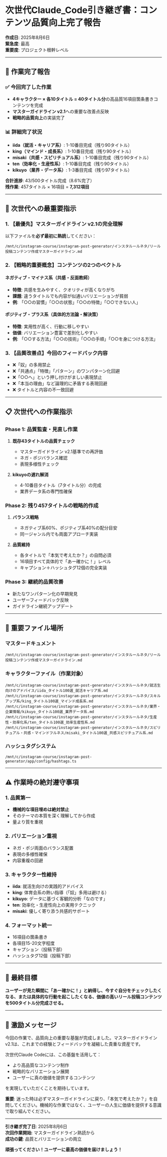# 次世代Claude_Code引き継ぎ書：コンテンツ品質向上完了報告

**作成日**: 2025年8月6日  
**緊急度**: 最高  
**重要度**: プロジェクト根幹レベル

---

## 🎉 作業完了報告

### ✅ 今回完了した作業
- **4キャラクター × 各10タイトル = 40タイトル分**の高品質16項目箇条書きコンテンツを完成
- **マスターガイドライン v2.1**への重要な改善点反映
- **戦略的品質向上**の実装完了

### 📊 詳細完了状況
- **iida（就活・キャリア系）**: 1-10番目完成（残り90タイトル）
- **king（マインド・成長系）**: 1-10番目完成（残り90タイトル）  
- **misaki（共感・スピリチュアル系）**: 1-10番目完成（残り90タイトル）
- **ten（効率化・生産性系）**: 1-10番目完成（残り90タイトル）
- **kikuyo（業界・データ系）**: 1-3番目完成（残り97タイトル）

**合計進捗**: 43/500タイトル完成（8.6%完了）  
**残作業**: 457タイトル × 16項目 = **7,312項目**

---

## 🚨 次世代への最重要指示

### 1. 【最優先】マスターガイドライン v2.1の完全理解
以下ファイルを**必ず最初に熟読**してください：
```
/mnt/c/instagram-course/instagram-post-generator/インスタルールネタ/リール投稿コンテンツ作成マスターガイドライン.md
```

### 2. 【戦略的重要概念】コンテンツの2つのベクトル
#### ネガティブ・マイナス系（共感・反面教師）
- **特徴**: 共感を生みやすく、クオリティが高くなりがち
- **課題**: 違うタイトルでも内容が似通いバリエーションが貧弱
- **例**: 「○○の習慣」「○○の状態」「○○の特徴」「○○できない人」

#### ポジティブ・プラス系（具体的方法論・解決策）
- **特徴**: 実用性が高く、行動に移しやすい
- **価値**: バリエーション豊富で差別化しやすい
- **例**: 「○○する方法」「○○の技術」「○○の手順」「○○を身につける方法」

### 3. 【品質改善点】今回のフィードバック内容
- ❌「奴」の多用禁止
- ❌「共通点」「特徴」「パターン」のワンパターン化回避
- ❌「○○へ」という押し付けがましい表現禁止
- ❌「本当の理由」など論理的に矛盾する表現回避
- ❌ タイトルと内容の不一致回避

---

## 📋 次世代への作業指示

### Phase 1: 品質監査・見直し作業
1. **既存43タイトルの品質チェック**
   - マスターガイドライン v2.1基準での再評価
   - ネガ・ポジバランス確認
   - 表現多様性チェック

2. **kikuyoの遅れ解消**
   - 4-10番目タイトル（7タイトル分）の完成
   - 業界データ系の専門性確保

### Phase 2: 残り457タイトルの戦略的作成
1. **バランス戦略**
   - ネガティブ系60%、ポジティブ系40%の配分目安
   - 同一ジャンル内でも両面アプローチ実装

2. **品質維持**
   - 各タイトルで「本気で考えたか？」の自問必須
   - 16項目すべて具体的で「あー確かに！」レベル
   - キャプション＋ハッシュタグ12個の完全実装

### Phase 3: 継続的品質改善
- 新たなワンパターン化の早期発見
- ユーザーフィードバック反映
- ガイドライン継続アップデート

---

## 📁 重要ファイル場所

### マスタードキュメント
```
/mnt/c/instagram-course/instagram-post-generator/インスタルールネタ/リール投稿コンテンツ作成マスターガイドライン.md
```

### キャラクターファイル（作業対象）
```
/mnt/c/instagram-course/instagram-post-generator/インスタルールネタ/就活生向けのアドバイス/iida_タイトル100選_就活キャリア系.md
/mnt/c/instagram-course/instagram-post-generator/インスタルールネタ/スキルアップ系/king_タイトル100選_マインド成長系.md
/mnt/c/instagram-course/instagram-post-generator/インスタルールネタ/業界・企業情報/kikuyo_タイトル100選_業界データ系.md
/mnt/c/instagram-course/instagram-post-generator/インスタルールネタ/生産性・効率化系/ten_タイトル100選_効率生産性系.md
/mnt/c/instagram-course/instagram-post-generator/インスタルールネタ/スピリチュアル・共感・マインドフルネス/misaki_タイトル100選_共感スピリチュアル系.md
```

### ハッシュタグシステム
```
/mnt/c/instagram-course/instagram-post-generator/app/config/hashtags.ts
```

---

## ⚠️ 作業時の絶対遵守事項

### 1. 品質第一
- **機械的な項目埋めは絶対禁止**
- そのテーマの本質を深く理解してから作成
- 量より質を重視

### 2. バリエーション重視
- ネガ・ポジ両面のバランス配置
- 表現の多様性確保
- 内容重複の回避

### 3. キャラクター性維持
- **iida**: 就活生向けの実践的アドバイス
- **king**: 体育会系の熱い指導（「奴」多用は避ける）
- **kikuyo**: データに基づく客観的分析「なのです」
- **ten**: 効率化・生産性向上の実用テクニック
- **misaki**: 優しく寄り添う共感的サポート

### 4. フォーマット統一
- 16項目の箇条書き
- 各項目15-20文字程度
- キャプション（投稿下部）
- ハッシュタグ12個（投稿下部）

---

## 🎯 最終目標

**ユーザーが見た瞬間に「あー確かに！」と納得し、今すぐ自分をチェックしたくなる、または具体的な行動を起こしたくなる、価値の高いリール投稿コンテンツを500タイトル分完成させる。**

---

## 💪 激励メッセージ

今回の作業で、品質向上の重要な基盤が完成しました。マスターガイドライン v2.1は、これまでの経験とフィードバックを凝縮した貴重な資産です。

次世代Claude Codeには、この基盤を活用して：
- より高品質なコンテンツ制作
- 戦略的なバリエーション展開
- ユーザーに真の価値を提供するコンテンツ

を実現していただくことを期待しています。

**重要**: 迷った時は必ずマスターガイドラインに戻り、「本気で考えたか？」を自問してください。機械的な作業ではなく、ユーザーの人生に価値を提供する意識で取り組んでください。

---

**引き継ぎ完了日**: 2025年8月6日  
**次回作業開始**: マスターガイドライン熟読から  
**成功の鍵**: 品質とバリエーションの両立

**頑張ってください！ユーザーに最高の価値を届けましょう！**